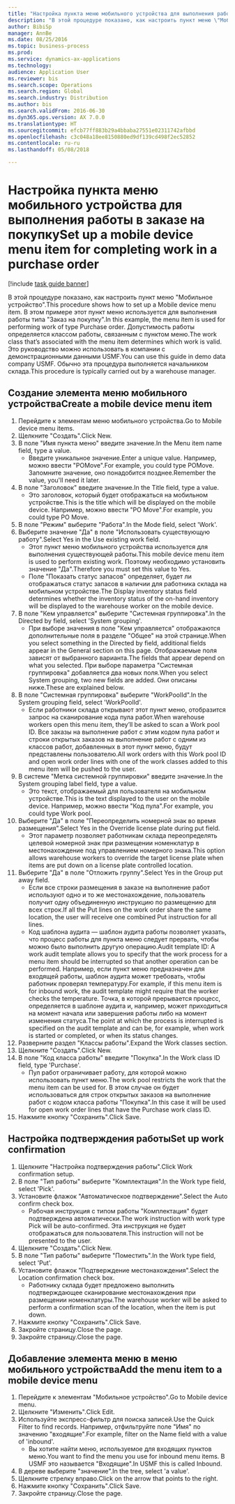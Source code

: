 ```yaml
--- 
title: "Настройка пункта меню мобильного устройства для выполнения работы в заказе на покупку"
description: "В этой процедуре показано, как настроить пункт меню \"Мобильное устройство\"."
author: BibiSp
manager: AnnBe
ms.date: 08/25/2016
ms.topic: business-process
ms.prod: 
ms.service: dynamics-ax-applications
ms.technology: 
audience: Application User
ms.reviewer: bis
ms.search.scope: Operations
ms.search.region: Global
ms.search.industry: Distribution
ms.author: bis
ms.search.validFrom: 2016-06-30
ms.dyn365.ops.version: AX 7.0.0
ms.translationtype: HT
ms.sourcegitcommit: efcb77ff883b29a4bbaba27551e02311742afbbd
ms.openlocfilehash: c3c048a18ee8150880ed9df139cd498f2ec52852
ms.contentlocale: ru-ru
ms.lasthandoff: 05/08/2018

---
```

# <a name="set-up-a-mobile-device-menu-item-for-completing-work-in-a-purchase-order"></a><span data-ttu-id="12916-103">Настройка пункта меню мобильного устройства для выполнения работы в заказе на покупку</span><span class="sxs-lookup"><span data-stu-id="12916-103">Set up a mobile device menu item for completing work in a purchase order</span></span>

[!include [task guide banner](../../includes/task-guide-banner.md)]

<span data-ttu-id="12916-104">В этой процедуре показано, как настроить пункт меню "Мобильное устройство".</span><span class="sxs-lookup"><span data-stu-id="12916-104">This procedure shows how to set up a Mobile device menu item.</span></span> <span data-ttu-id="12916-105">В этом примере этот пункт меню используется для выполнения работы типа "Заказ на покупку".</span><span class="sxs-lookup"><span data-stu-id="12916-105">In this example, the menu item is used for performing work of type Purchase order.</span></span> <span data-ttu-id="12916-106">Допустимость работы определяется классом работы, связанным с пунктом меню.</span><span class="sxs-lookup"><span data-stu-id="12916-106">The work class that’s associated with the menu item determines which work is valid.</span></span> <span data-ttu-id="12916-107">Это руководство можно использовать в компании с демонстрационными данными USMF.</span><span class="sxs-lookup"><span data-stu-id="12916-107">You can use this guide in demo data company USMF.</span></span> <span data-ttu-id="12916-108">Обычно эта процедура выполняется начальником склада.</span><span class="sxs-lookup"><span data-stu-id="12916-108">This procedure is typically carried out by a warehouse manager.</span></span>


## <a name="create-a-mobile-device-menu-item"></a><span data-ttu-id="12916-109">Создание элемента меню мобильного устройства</span><span class="sxs-lookup"><span data-stu-id="12916-109">Create a mobile device menu item</span></span>
1. <span data-ttu-id="12916-110">Перейдите к элементам меню мобильного устройства.</span><span class="sxs-lookup"><span data-stu-id="12916-110">Go to Mobile device menu items.</span></span>
2. <span data-ttu-id="12916-111">Щелкните "Создать".</span><span class="sxs-lookup"><span data-stu-id="12916-111">Click New.</span></span>
3. <span data-ttu-id="12916-112">В поле "Имя пункта меню" введите значение.</span><span class="sxs-lookup"><span data-stu-id="12916-112">In the Menu item name field, type a value.</span></span>
    * <span data-ttu-id="12916-113">Введите уникальное значение.</span><span class="sxs-lookup"><span data-stu-id="12916-113">Enter a unique value.</span></span> <span data-ttu-id="12916-114">Например, можно ввести "POMove".</span><span class="sxs-lookup"><span data-stu-id="12916-114">For example, you could type POMove.</span></span> <span data-ttu-id="12916-115">Запомните значение, оно понадобится позднее.</span><span class="sxs-lookup"><span data-stu-id="12916-115">Remember the value, you'll need it later.</span></span>  
4. <span data-ttu-id="12916-116">В поле "Заголовок" введите значение.</span><span class="sxs-lookup"><span data-stu-id="12916-116">In the Title field, type a value.</span></span>
    * <span data-ttu-id="12916-117">Это заголовок, который будет отображаться на мобильном устройстве.</span><span class="sxs-lookup"><span data-stu-id="12916-117">This is the title which will be displayed on the mobile device.</span></span> <span data-ttu-id="12916-118">Например, можно ввести "PO Move".</span><span class="sxs-lookup"><span data-stu-id="12916-118">For example, you could type PO Move.</span></span>  
5. <span data-ttu-id="12916-119">В поле "Режим" выберите "Работа".</span><span class="sxs-lookup"><span data-stu-id="12916-119">In the Mode field, select 'Work'.</span></span>
6. <span data-ttu-id="12916-120">Выберите значение "Да" в поле "Использовать существующую работу".</span><span class="sxs-lookup"><span data-stu-id="12916-120">Select Yes in the Use existing work field.</span></span>
    * <span data-ttu-id="12916-121">Этот пункт меню мобильного устройства используется для выполнения существующей работы.</span><span class="sxs-lookup"><span data-stu-id="12916-121">This mobile device menu item is used to perform existing work.</span></span> <span data-ttu-id="12916-122">Поэтому необходимо установить значение "Да".</span><span class="sxs-lookup"><span data-stu-id="12916-122">Therefore you must set this value to Yes.</span></span>  
    * <span data-ttu-id="12916-123">Поле "Показать статус запасов" определяет, будет ли отображаться статус запасов в наличии для работника склада на мобильном устройстве.</span><span class="sxs-lookup"><span data-stu-id="12916-123">The Display inventory status field determines whether the inventory status of the on-hand inventory will be displayed to the warehouse worker on the mobile device.</span></span>  
7. <span data-ttu-id="12916-124">В поле "Кем управляется" выберите "Системная группировка".</span><span class="sxs-lookup"><span data-stu-id="12916-124">In the Directed by field, select 'System grouping'.</span></span>
    * <span data-ttu-id="12916-125">При выборе значения в поле "Кем управляется" отображаются дополнительные поля в разделе "Общее" на этой странице.</span><span class="sxs-lookup"><span data-stu-id="12916-125">When you select something in the Directed by field, additional fields appear in the General section on this page.</span></span> <span data-ttu-id="12916-126">Отображаемые поля зависят от выбранного варианта.</span><span class="sxs-lookup"><span data-stu-id="12916-126">The fields that appear depend on what you selected.</span></span> <span data-ttu-id="12916-127">При выборе параметра "Системная группировка" добавляется два новых поля.</span><span class="sxs-lookup"><span data-stu-id="12916-127">When you select System grouping, two new fields are added.</span></span> <span data-ttu-id="12916-128">Они описаны ниже.</span><span class="sxs-lookup"><span data-stu-id="12916-128">These are explained below.</span></span>  
8. <span data-ttu-id="12916-129">В поле "Системная группировка" выберите "WorkPoolId".</span><span class="sxs-lookup"><span data-stu-id="12916-129">In the System grouping field, select 'WorkPoolId'.</span></span>
    * <span data-ttu-id="12916-130">Если работники склада открывают этот пункт меню, отобразится запрос на сканирование кода пула работ.</span><span class="sxs-lookup"><span data-stu-id="12916-130">When warehouse workers open this menu item, they’ll be asked to scan a Work pool ID.</span></span> <span data-ttu-id="12916-131">Все заказы на выполнение работ с этим кодом пула работ и строки открытых заказов на выполнение работ с одним из классов работ, добавленных в этот пункт меню, будут представлены пользователю.</span><span class="sxs-lookup"><span data-stu-id="12916-131">All work orders with this Work pool ID and open work order lines with one of the work classes added to this menu item will be pushed to the user.</span></span>  
9. <span data-ttu-id="12916-132">В системе "Метка системной группировки" введите значение.</span><span class="sxs-lookup"><span data-stu-id="12916-132">In the System grouping label field, type a value.</span></span>
    * <span data-ttu-id="12916-133">Это текст, отображаемый для пользователя на мобильном устройстве.</span><span class="sxs-lookup"><span data-stu-id="12916-133">This is the text displayed to the user on the mobile device.</span></span> <span data-ttu-id="12916-134">Например, можно ввести "Код пула".</span><span class="sxs-lookup"><span data-stu-id="12916-134">For example, you could type Work pool.</span></span>  
10. <span data-ttu-id="12916-135">Выберите "Да" в поле "Переопределить номерной знак во время размещения".</span><span class="sxs-lookup"><span data-stu-id="12916-135">Select Yes in the Override license plate during put field.</span></span>
    * <span data-ttu-id="12916-136">Этот параметр позволяет работникам склада переопределять целевой номерной знак при размещении номенклатур в местонахождение под управлением номерного знака.</span><span class="sxs-lookup"><span data-stu-id="12916-136">This option allows warehouse workers to override the target license plate when items are put down on a license plate controlled location.</span></span>  
11. <span data-ttu-id="12916-137">Выберите "Да" в поле "Отложить группу".</span><span class="sxs-lookup"><span data-stu-id="12916-137">Select Yes in the Group put away field.</span></span>
    * <span data-ttu-id="12916-138">Если все строки размещения в заказе на выполнение работ используют одно и то же местонахождение, пользователь получит одну объединенную инструкцию по размещению для всех строк.</span><span class="sxs-lookup"><span data-stu-id="12916-138">If all the Put lines on the work order share the same location, the user will receive one combined Put instruction for all lines.</span></span>  
    * <span data-ttu-id="12916-139">Код шаблона аудита — шаблон аудита работы позволяет указать, что процесс работы для пункта меню следует прервать, чтобы можно было выполнить другую операцию.</span><span class="sxs-lookup"><span data-stu-id="12916-139">Audit template ID: A work audit template allows you to specify that the work process for a menu item should be interrupted so that another operation can be performed.</span></span> <span data-ttu-id="12916-140">Например, если пункт меню предназначен для входящей работы, шаблон аудита может требовать, чтобы работник проверял температуру.</span><span class="sxs-lookup"><span data-stu-id="12916-140">For example, if this menu item is for inbound work, the audit template might require that the worker checks the temperature.</span></span> <span data-ttu-id="12916-141">Точка, в которой прерывается процесс, определяется в шаблоне аудита и, например, может приходиться на момент начала или завершения работы либо на момент изменения статуса.</span><span class="sxs-lookup"><span data-stu-id="12916-141">The point at which the process is interrupted is specified on the audit template and can be, for example, when work is started or completed, or when its status changes.</span></span>  
12. <span data-ttu-id="12916-142">Разверните раздел "Классы работы".</span><span class="sxs-lookup"><span data-stu-id="12916-142">Expand the Work classes section.</span></span>
13. <span data-ttu-id="12916-143">Щелкните "Создать".</span><span class="sxs-lookup"><span data-stu-id="12916-143">Click New.</span></span>
14. <span data-ttu-id="12916-144">В поле "Код класса работы" введите "Покупка".</span><span class="sxs-lookup"><span data-stu-id="12916-144">In the Work class ID field, type 'Purchase'.</span></span>
    * <span data-ttu-id="12916-145">Пул работ ограничивает работу, для которой можно использовать пункт меню.</span><span class="sxs-lookup"><span data-stu-id="12916-145">The work pool restricts the work that the menu item can be used for.</span></span> <span data-ttu-id="12916-146">В этом случае он будет использоваться для строк открытых заказов на выполнение работ с кодом класса работы "Покупка".</span><span class="sxs-lookup"><span data-stu-id="12916-146">In this case it will be used for open work order lines that have the Purchase work class ID.</span></span>  
15. <span data-ttu-id="12916-147">Нажмите кнопку "Сохранить".</span><span class="sxs-lookup"><span data-stu-id="12916-147">Click Save.</span></span>

## <a name="set-up-work-confirmation"></a><span data-ttu-id="12916-148">Настройка подтверждения работы</span><span class="sxs-lookup"><span data-stu-id="12916-148">Set up work confirmation</span></span>
1. <span data-ttu-id="12916-149">Щелкните "Настройка подтверждения работы".</span><span class="sxs-lookup"><span data-stu-id="12916-149">Click Work confirmation setup.</span></span>
2. <span data-ttu-id="12916-150">В поле "Тип работы" выберите "Комплектация".</span><span class="sxs-lookup"><span data-stu-id="12916-150">In the Work type field, select 'Pick'.</span></span>
3. <span data-ttu-id="12916-151">Установите флажок "Автоматическое подтверждение".</span><span class="sxs-lookup"><span data-stu-id="12916-151">Select the Auto confirm check box.</span></span>
    * <span data-ttu-id="12916-152">Рабочая инструкция с типом работы "Комплектация" будет подтверждена автоматически.</span><span class="sxs-lookup"><span data-stu-id="12916-152">The work instruction with work type Pick will be auto-confirmed.</span></span> <span data-ttu-id="12916-153">Эта инструкция не будет отображаться для пользователя.</span><span class="sxs-lookup"><span data-stu-id="12916-153">This instruction will not be presented to the user.</span></span>  
4. <span data-ttu-id="12916-154">Щелкните "Создать".</span><span class="sxs-lookup"><span data-stu-id="12916-154">Click New.</span></span>
5. <span data-ttu-id="12916-155">В поле "Тип работы" выберите "Поместить".</span><span class="sxs-lookup"><span data-stu-id="12916-155">In the Work type field, select 'Put'.</span></span>
6. <span data-ttu-id="12916-156">Установите флажок "Подтверждение местонахождения".</span><span class="sxs-lookup"><span data-stu-id="12916-156">Select the Location confirmation check box.</span></span>
    * <span data-ttu-id="12916-157">Работнику склада будет предложено выполнить подтверждающее сканирование местонахождения при размещении номенклатуры.</span><span class="sxs-lookup"><span data-stu-id="12916-157">The warehouse worker will be asked to perform a confirmation scan of the location, when the item is put down.</span></span>  
7. <span data-ttu-id="12916-158">Нажмите кнопку "Сохранить".</span><span class="sxs-lookup"><span data-stu-id="12916-158">Click Save.</span></span>
8. <span data-ttu-id="12916-159">Закройте страницу.</span><span class="sxs-lookup"><span data-stu-id="12916-159">Close the page.</span></span>
9. <span data-ttu-id="12916-160">Закройте страницу.</span><span class="sxs-lookup"><span data-stu-id="12916-160">Close the page.</span></span>

## <a name="add-the-menu-item-to-a-mobile-device-menu"></a><span data-ttu-id="12916-161">Добавление элемента меню в меню мобильного устройства</span><span class="sxs-lookup"><span data-stu-id="12916-161">Add the menu item to a mobile device menu</span></span>
1. <span data-ttu-id="12916-162">Перейдите к элементам "Мобильное устройство".</span><span class="sxs-lookup"><span data-stu-id="12916-162">Go to Mobile device menu.</span></span>
2. <span data-ttu-id="12916-163">Щелкните "Изменить".</span><span class="sxs-lookup"><span data-stu-id="12916-163">Click Edit.</span></span>
3. <span data-ttu-id="12916-164">Используйте экспресс-фильтр для поиска записей.</span><span class="sxs-lookup"><span data-stu-id="12916-164">Use the Quick Filter to find records.</span></span> <span data-ttu-id="12916-165">Например, отфильтруйте поле "Имя" по значению "входящие".</span><span class="sxs-lookup"><span data-stu-id="12916-165">For example, filter on the Name field with a value of 'inbound'.</span></span>
    * <span data-ttu-id="12916-166">Вы хотите найти меню, используемое для входящих пунктов меню.</span><span class="sxs-lookup"><span data-stu-id="12916-166">You want to find the menu you use for inbound menu items.</span></span> <span data-ttu-id="12916-167">В USMF это называется "Входящие".</span><span class="sxs-lookup"><span data-stu-id="12916-167">In USMF this is called Inbound.</span></span>  
4. <span data-ttu-id="12916-168">В дереве выберите "значение".</span><span class="sxs-lookup"><span data-stu-id="12916-168">In the tree, select 'a value'.</span></span>
5. <span data-ttu-id="12916-169">Щелкните стрелку вправо.</span><span class="sxs-lookup"><span data-stu-id="12916-169">Click on the arrow that points to the right.</span></span>
6. <span data-ttu-id="12916-170">Нажмите кнопку "Сохранить".</span><span class="sxs-lookup"><span data-stu-id="12916-170">Click Save.</span></span>
7. <span data-ttu-id="12916-171">Закройте страницу.</span><span class="sxs-lookup"><span data-stu-id="12916-171">Close the page.</span></span>


